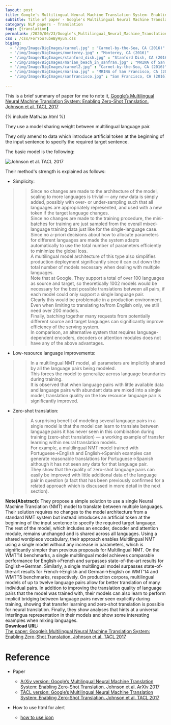 ```yaml
---
layout: post
title: Google's Multilingual Neural Machine Translation System- Enabling Zero-Shot Translation
subtitle: Title of paper - Google's Multilingual Neural Machine Translation System- Enabling Zero-Shot Translation
category: NLP papers - Translation
tags: [translation]
permalink: /2020/06/23/Google's_Multilingual_Neural_Machine_Translation_System_Enabling_Zero-Shot_Translation/
css : /css/ForYouTubeByHyun.css
bigimg: 
  - "/img/Image/BigImages/carmel.jpg" : "Carmel-by-the-Sea, CA (2016)"
  - "/img/Image/BigImages/monterey.jpg" : "Monterey, CA (2016)"
  - "/img/Image/BigImages/stanford_dish.jpg" : "Stanford Dish, CA (2016)"
  - "/img/Image/BigImages/marian_beach_in_sanfran.jpg" : "MRINA of San Francisco, CA (2016)"
  - "/img/Image/BigImages/carmel2.jpg" : "Carmel-by-the-Sea, CA (2016)"
  - "/img/Image/BigImages/marina.jpg" : "MRINA of San Francisco, CA (2016)"
  - "/img/Image/BigImages/sanfrancisco.jpg" : "San Francisco, CA (2016)"
  
---
```


This is a brief summary of paper for me to note it, [Google’s Multilingual Neural Machine Translation System: Enabling Zero-Shot Translation. Johnson et al. TACL 2017](https://www.aclweb.org/anthology/Q17-1024/)

{% include MathJax.html %}


They use a model sharing weight between multilingual language pair. 

They only amend to data which introduce artificial token at the beginning of the input sentence to specify the required target sentence.

The basic model is the following:

![Johnson et al. TACL 2017](/img/Image/NaturalLanguageProcessing/NLPLabs/Paper_Investigation/Translation/2020-06-23-Google’s_Multilingual_Neural_Machine_Translation_System_Enabling_Zero-Shot_Translation/translation_model.PNG)


Their method's strength is explained as follows:

- Simplicity: 

>>Since no changes are made to the architecture of the model, scaling to more languages is trivial — any new data is simply added, possibly with over- or under-sampling such that all languages are appropriately represented, and used with a new token if the target language changes.   
>>Since no changes are made to the training procedure, the mini-batches for training are just sampled from the overall mixed-language training data just like for the single-language case.   
>>Since no a-priori decisions about how to allocate parameters for different languages are made the system adapts automatically to use the total number of parameters efficiently to minimize the global loss.     
>>A multilingual model architecture of this type also simplifies production deployment significantly since it can cut down the total number of models necessary when dealing with multiple languages.   
>>Note that at Google, They support a total of over 100 languages as source and target, so theoretically 1002 models would be necessary for the best possible translations between all pairs, if each model could only support a single language pair.     
>>Clearly this would be problematic in a production environment.    
>>Even when limiting to translating to/from English only, we still need over 200 models.   
>>Finally, batching together many requests from potentially different source and target languages can significantly improve efficiency of the serving system.   
>>In comparison, an alternative system that requires language-dependent encoders, decoders or attention modules does not have any of the above advantages.  

- Low-resource language improvements:

>>In a multilingual NMT model, all parameters are implicitly shared by all the language pairs being modeled.   
>>This forces the model to generalize across language boundaries during training.   
>>It is observed that when language pairs with little available data and language pairs with abundant data are mixed into a single model, translation quality on the low resource language pair is significantly improved.  

- Zero-shot translation: 

>>A surprising benefit of modeling several language pairs in a single model is that the model can learn to translate between language pairs it has never seen in this combination during training (zero-shot translation) — a working example of transfer learning within neural translation models.   
>>For example, a multilingual NMT model trained with Portuguese→English and English→Spanish examples can generate reasonable translations for Portuguese→Spanish although it has not seen any data for that language pair.    
>>They show that the quality of zero-shot language pairs can easily be improved with little additional data of the language pair in question (a fact that has been previously confirmed for a related approach which is discussed in more detail in the next section).  

<div class="alert alert-info" role="alert"><i class="fa fa-info-circle"></i> <b>Note(Abstract): </b>
They propose a simple solution to use a single Neural Machine Translation (NMT) model to translate between multiple languages. Their solution requires no changes to the model architecture from a standard NMT system but instead introduces an artificial token at the beginning of the input sentence to specify the required target language. The rest of the model, which includes an encoder, decoder and attention module, remains unchanged and is shared across all languages. Using a shared wordpiece vocabulary, their approach enables Multilingual NMT using a single model without any increase in parameters, which is significantly simpler than previous proposals for Multilingual NMT. On the WMT’14 benchmarks, a single multilingual model achieves comparable performance for English→French and surpasses state-of-the-art results for English→German. Similarly, a single multilingual model surpasses state-of-the-art results for French→English and German→English on WMT’14 and WMT’15 benchmarks, respectively. On production corpora, multilingual models of up to twelve language pairs allow for better translation of many individual pairs. In addition to improving the translation quality of language pairs that the model was trained with, their models can also learn to perform implicit bridging between language pairs never seen explicitly during training, showing that transfer learning and zero-shot translation is possible for neural translation. Finally, they show analyses that hints at a universal interlingua representation in their models and show some interesting examples when mixing languages.
</div>
    
<div class="alert alert-success" role="alert"><i class="fa fa-paperclip fa-lg"></i> <b>Download URL: </b><br>
  <a href="https://www.aclweb.org/anthology/Q17-1024/">The paper: Google’s Multilingual Neural Machine Translation System: Enabling Zero-Shot Translation. Johnson et al. TACL 2017</a>
</div>

# Reference 

- Paper 
  - [ArXiv version: Google’s Multilingual Neural Machine Translation System: Enabling Zero-Shot Translation. Johnson et al. ArXiv 2017](https://arxiv.org/abs/1611.04558)
  - [TACL version: Google’s Multilingual Neural Machine Translation System: Enabling Zero-Shot Translation. Johnson et al. TACL 2017](https://www.aclweb.org/anthology/Q17-1024/)
  
 
- How to use html for alert
  - [how to use icon](http://idratherbewriting.com/documentation-theme-jekyll/mydoc_icons.html)
